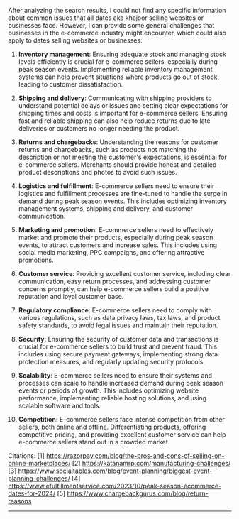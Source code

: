After analyzing the search results, I could not find any specific information about common issues that all dates aka khajoor selling websites or businesses face. However, I can provide some general challenges that businesses in the e-commerce industry might encounter, which could also apply to dates selling websites or businesses:

1. **Inventory management**: Ensuring adequate stock and managing stock levels efficiently is crucial for e-commerce sellers, especially during peak season events. Implementing reliable inventory management systems can help prevent situations where products go out of stock, leading to customer dissatisfaction.

2. **Shipping and delivery**: Communicating with shipping providers to understand potential delays or issues and setting clear expectations for shipping times and costs is important for e-commerce sellers. Ensuring fast and reliable shipping can also help reduce returns due to late deliveries or customers no longer needing the product.

3. **Returns and chargebacks**: Understanding the reasons for customer returns and chargebacks, such as products not matching the description or not meeting the customer's expectations, is essential for e-commerce sellers. Merchants should provide honest and detailed product descriptions and photos to avoid such issues.

4. **Logistics and fulfillment**: E-commerce sellers need to ensure their logistics and fulfillment processes are fine-tuned to handle the surge in demand during peak season events. This includes optimizing inventory management systems, shipping and delivery, and customer communication.

5. **Marketing and promotion**: E-commerce sellers need to effectively market and promote their products, especially during peak season events, to attract customers and increase sales. This includes using social media marketing, PPC campaigns, and offering attractive promotions.

6. **Customer service**: Providing excellent customer service, including clear communication, easy return processes, and addressing customer concerns promptly, can help e-commerce sellers build a positive reputation and loyal customer base.

7. **Regulatory compliance**: E-commerce sellers need to comply with various regulations, such as data privacy laws, tax laws, and product safety standards, to avoid legal issues and maintain their reputation.

8. **Security**: Ensuring the security of customer data and transactions is crucial for e-commerce sellers to build trust and prevent fraud. This includes using secure payment gateways, implementing strong data protection measures, and regularly updating security protocols.

9. **Scalability**: E-commerce sellers need to ensure their systems and processes can scale to handle increased demand during peak season events or periods of growth. This includes optimizing website performance, implementing reliable hosting solutions, and using scalable software and tools.

10. **Competition**: E-commerce sellers face intense competition from other sellers, both online and offline. Differentiating products, offering competitive pricing, and providing excellent customer service can help e-commerce sellers stand out in a crowded market.

Citations:
[1] https://razorpay.com/blog/the-pros-and-cons-of-selling-on-online-marketplaces/
[2] https://katanamrp.com/manufacturing-challenges/
[3] https://www.socialtables.com/blog/event-planning/biggest-event-planning-challenges/
[4] https://www.efulfillmentservice.com/2023/10/peak-season-ecommerce-dates-for-2024/
[5] https://www.chargebackgurus.com/blog/return-reasons

----

